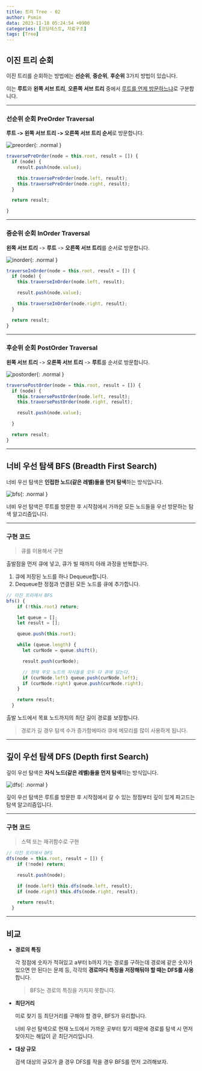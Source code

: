 ```yaml
---
title: 트리 Tree - 02
author: Psmin
data: 2023-11-18 05:24:54 +0900
categories: [코딩테스트, 자료구조]
tags: [Tree]
---
```


## 이진 트리 순회

이진 트리를 순회하는 방법에는 **선순위**, **중순위**, **후순위** 3가지 방법이 있습니다.

이는 **루트**와 **왼쪽 서브 트리**, **오른쪽 서브 트리** 중에서 <u>루트를 언제 방문하느냐</u>로 구분합니다.

---

### 선순위 순회 PreOrder Traversal

**루트 -> 왼쪽 서브 트리 -> 오른쪽 서브 트리 순서**로 방문합니다.

![preorder](/assets/img/preorder.png){: .normal }

```js
traversePreOrder(node = this.root, result = []) {
  if (node) {
    result.push(node.value);

    this.traversePreOrder(node.left, result);
    this.traversePreOrder(node.right, result);
  }

  return result;

}
```

---

### 중순위 순회 InOrder Traversal

**왼쪽 서브 트리** -> **루트** -> **오른쪽 서브 트리**를 순서로 방문합니다.

![inorder](/assets/img/inorder.png){: .normal }

```js
traverseInOrder(node = this.root, result = []) {
  if (node) {
    this.traverseInOrder(node.left, result);

    result.push(node.value);

    this.traverseInOrder(node.right, result);
  }

  return result;
}
```

---

### 후순위 순회 PostOrder Traversal

**왼쪽 서브 트리** -> **오른쪽 서브 트리** -> **루트**를 순서로 방문합니다.

![postorder](/assets/img/postorder.png){: .normal }

```js
traversePostOrder(node = this.root, result = []) {
  if (node) {
    this.traversePostOrder(node.left, result);
    this.traversePostOrder(node.right, result);

    result.push(node.value);

  }

  return result;
}
```

---

## 너비 우선 탐색 BFS (Breadth First Search)

너비 우선 탐색은 **인접한 노드(같은 레벨)들을 먼저 탐색**하는 방식입니다.

![bfs](/assets/img/bfs.png){: .normal }

너비 우선 탐색은 루트를 방문한 후 시작점에서 가까운 모든 노드들을 우선 방문하는 탐색 알고리즘입니다.

---

### 구현 코드

> 큐를 이용해서 구현

출발점을 먼저 큐에 넣고, 큐가 빌 때까지 아래 과정을 반복합니다.

1. 큐에 저장된 노드를 하나 Dequeue합니다.
2. Dequeue한 정점과 연결된 모든 노드를 큐에 추가합니다.

```js
// 이진 트리에서 BFS
bfs() {
    if (!this.root) return;

    let queue = [];
    let result = [];

    queue.push(this.root);

    while (queue.length) {
      let curNode = queue.shift();

      result.push(curNode);

      // 현재 부모 노드의 자식들을 모두 다 큐에 담는다.
      if (curNode.left) queue.push(curNode.left);
      if (curNode.right) queue.push(curNode.right);
    }

    return result;
  }
```

출발 노드에서 목표 노드까지의 최단 길이 경로를 보장합니다.

> 경로가 길 경우 탐색 수가 증가함에따라 큐에 메모리를 많이 사용하게 됩니다.

---

## 깊이 우선 탐색 DFS (Depth first Search)

깊이 우선 탐색은 **자식 노드(같은 레벨)들을 먼저 탐색**하는 방식입니다.

![dfs](/assets/img/dfs.png){: .normal }

깊이 우선 탐색은 루트를 방문한 후 시작점에서 갈 수 있는 정점부터 깊이 있게 파고드는 탐색 알고리즘입니다.

---

### 구현 코드

> 스택 또는 재귀함수로 구현

```js
// 이진 트리에서 DFS
dfs(node = this.root, result = []) {
    if (!node) return;

    result.push(node);

    if (node.left) this.dfs(node.left, result);
    if (node.right) this.dfs(node.right, result);

    return result;
  }
```

---

## 비교

- **경로의 특징**

  각 정점에 숫자가 적혀있고 a부터 b까지 가는 경로를 구하는데 경로에 같은 숫자가 있으면 안 된다는 문제 등, 각각의 **경로마다 특징을 저장해둬야 할 때는 DFS를 사용**합니다.

  > BFS는 경로의 특징을 가지지 못합니다.

- **최단거리**

  미로 찾기 등 최단거리를 구해야 할 경우, BFS가 유리합니다.

  너비 우선 탐색으로 현재 노드에서 가까운 곳부터 찾기 때문에 경로를 탐색 시 먼저 찾아지는 해답이 곧 최단거리입니다.

- **대상 규모**

  검색 대상의 규모가 클 경우 DFS를 작을 경우 BFS를 먼저 고려해보자.
